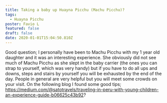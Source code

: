 ```yaml
---
title: Taking a baby up Huayna Picchu (Machu Picchu)?
tags:
  - Huayna Picchu
poster: Favio L
featured: false
draft: false
date: 2020-01-01T15:04:50.810Z
---
```

Good question; I personally have been to Machu Picchu with my 1 year old daughter and it was an interesting experience. She obviously did not see much of Machu Picchu as she slept in the baby carrier (the ones you can strap to yourself, which was very handy) but if you have to do all ups and downs, steps and stairs by yourself you will be exhausted by the end of the day. People in general are very helpful but you will meet some crowds on your visit. On the following blog I found some good tips;
https://medium.com/@satotravels/traveling-in-peru-with-young-children-an-experience-guide-b06625c43b92?
